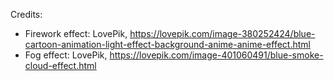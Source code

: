 Credits:

- Firework effect: LovePik, https://lovepik.com/image-380252424/blue-cartoon-animation-light-effect-background-anime-anime-effect.html
- Fog effect: LovePik, https://lovepik.com/image-401060491/blue-smoke-cloud-effect.html
